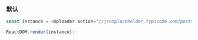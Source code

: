 ### 默认

<!--start-code-->

```js
const instance = <Uploader action="//jsonplaceholder.typicode.com/posts/" />;

ReactDOM.render(instance);
```

<!--end-code-->
